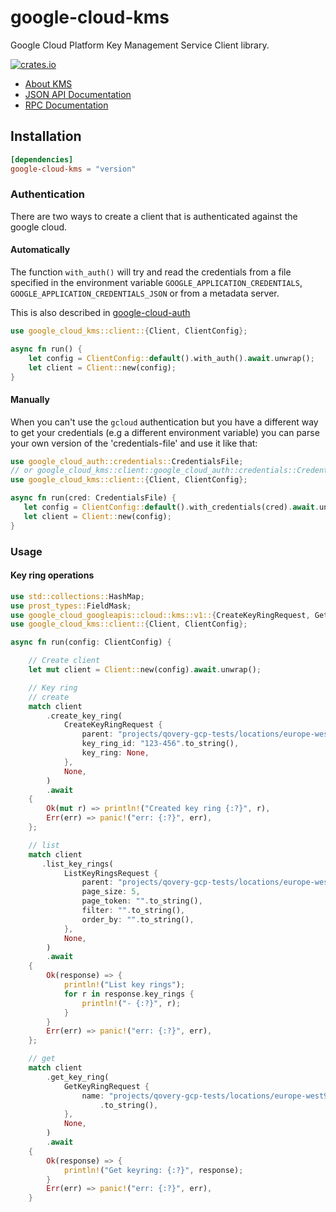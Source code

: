 # google-cloud-kms

Google Cloud Platform Key Management Service Client library.

[![crates.io](https://img.shields.io/crates/v/google-cloud-artifact-registry.svg)](https://crates.io/crates/google-cloud-artifact-registry)

* [About KMS](https://cloud.google.com/kms/)
* [JSON API Documentation](https://cloud.google.com/kms/docs/reference/rest)
* [RPC Documentation](https://cloud.google.com/kms/docs/reference/rpc)

## Installation

```toml
[dependencies]
google-cloud-kms = "version"
```

 ### Authentication
 There are two ways to create a client that is authenticated against the google cloud.

 #### Automatically

 The function `with_auth()` will try and read the credentials from a file specified in the environment variable `GOOGLE_APPLICATION_CREDENTIALS`, `GOOGLE_APPLICATION_CREDENTIALS_JSON` or
 from a metadata server.

 This is also described in [google-cloud-auth](https://github.com/yoshidan/google-cloud-rust/blob/main/foundation/auth/README.md)

 ```rust
 use google_cloud_kms::client::{Client, ClientConfig};

 async fn run() {
     let config = ClientConfig::default().with_auth().await.unwrap();
     let client = Client::new(config);
 }
 ```

 #### Manually

 When you can't use the `gcloud` authentication but you have a different way to get your credentials (e.g a different environment variable)
 you can parse your own version of the 'credentials-file' and use it like that:

 ```rust
 use google_cloud_auth::credentials::CredentialsFile;
 // or google_cloud_kms::client::google_cloud_auth::credentials::CredentialsFile
 use google_cloud_kms::client::{Client, ClientConfig};

 async fn run(cred: CredentialsFile) {
    let config = ClientConfig::default().with_credentials(cred).await.unwrap();
    let client = Client::new(config);
 }
 ```

 ### Usage

 #### Key ring operations

 ```rust
 use std::collections::HashMap;
 use prost_types::FieldMask;
 use google_cloud_googleapis::cloud::kms::v1::{CreateKeyRingRequest, GetKeyRingRequest, ListKeyRingsRequest};
 use google_cloud_kms::client::{Client, ClientConfig};

 async fn run(config: ClientConfig) {

     // Create client
     let mut client = Client::new(config).await.unwrap();

     // Key ring
     // create
     match client
         .create_key_ring(
             CreateKeyRingRequest {
                 parent: "projects/qovery-gcp-tests/locations/europe-west9".to_string(),
                 key_ring_id: "123-456".to_string(),
                 key_ring: None,
             },
             None,
         )
         .await
     {
         Ok(mut r) => println!("Created key ring {:?}", r),
         Err(err) => panic!("err: {:?}", err),
     };

     // list
     match client
        .list_key_rings(
             ListKeyRingsRequest {
                 parent: "projects/qovery-gcp-tests/locations/europe-west9".to_string(),
                 page_size: 5,
                 page_token: "".to_string(),
                 filter: "".to_string(),
                 order_by: "".to_string(),
             },
             None,
         )
         .await
     {
         Ok(response) => {
             println!("List key rings");
             for r in response.key_rings {
                 println!("- {:?}", r);
             }
         }
         Err(err) => panic!("err: {:?}", err),
     };

     // get
     match client
         .get_key_ring(
             GetKeyRingRequest {
                 name: "projects/qovery-gcp-tests/locations/europe-west9/keyRings/key-ring-for-documentation"
                     .to_string(),
             },
             None,
         )
         .await
     {
         Ok(response) => {
             println!("Get keyring: {:?}", response);
         }
         Err(err) => panic!("err: {:?}", err),
     }
